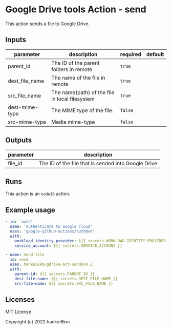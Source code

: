# Google Drive tools Action - send

This action sends a file to Google Drive.



## Inputs

| parameter | description | required | default |
| - | - | - | - |
| parent_id | The ID of the parent folders in remote | `true` |  |
| dest_file_name | The name of the file in remote | `true` |  |
| src_file_name | The name(path) of the file in local filesystem | `true` |  |
| dest-mime-type | The MIME type of the file. | `false` |  |
| src-mime-type | Media mime-type | `false` |  |


## Outputs

| parameter | description |
| - | - |
| file_id | The ID of the file that is sended into Google Drive |


## Runs

This action is an `node16` action.



## Example usage

```yaml
- id: 'auth'
  name: 'Authenticate to Google Cloud'
  uses: 'google-github-actions/auth@v0'
  with:
    workload_identity_provider: ${{ secrets.WORKLOAD_IDENTITY_PROVIDER }}
    service_account: ${{ secrets.SERVICE_ACCOUNT }}

- name: Send file
  id: send
  uses: hankei6km/gdrive-act-send@v0.2
  with:
    parent-id: ${{ secrets.PARENT_ID }}
    dest-file-name: ${{ secrets.DEST_FILE_NAME }}
    src-file-name: ${{ secrets.SRC_FILE_NAME }}
```

## Licenses

MIT License

Copyright (c) 2022 hankei6km
